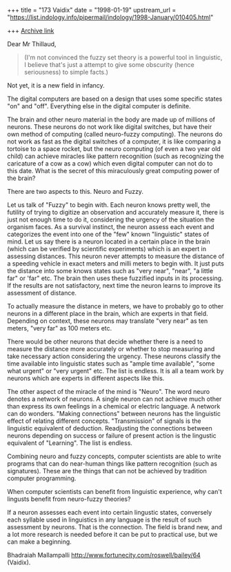 +++
title = "173 Vaidix"
date = "1998-01-19"
upstream_url = "https://list.indology.info/pipermail/indology/1998-January/010405.html"

+++
[Archive link](https://list.indology.info/pipermail/indology/1998-January/010405.html)

Dear Mr Thillaud,

>(I'm not convinced the fuzzy set theory is a powerful tool in
>linguistic, I believe that's just a attempt to give some obscurity (hence
>seriousness) to simple facts.)

Not yet, it is a new field in infancy.

The digital computers are based on a design that uses some specific states
"on" and "off".  Everything else in the digital computer is definite.

The brain and other neuro material in the body are made up of millions of
neurons.  These neurons do not work like digital switches, but have their own
method of computing (called neuro-fuzzy computing).  The neurons do not work
as fast as the digital switches of a computer, it is like comparing a tortoise
to a space rocket, but the neuro computing (of even a two year old child) can
achieve miracles like pattern recognition (such as recognizing the caricature
of a cow as a cow) which even digital computer can not do to this date.  What
is the secret of this miraculously great computing power of the brain?

There are two aspects to this.  Neuro and Fuzzy.

Let us talk of "Fuzzy" to begin with. Each neuron knows pretty well, the
futility of trying to digitize an observation and accurately measure it, there
is just not enough time to do it, considering the urgency of the situation the
organism faces.  As a survival instinct, the neuron assess each event and
categorizes the event into one of the "few" known "linguistic" states of mind.
Let us say there is a neuron located in a certain place in the brain (which
can be verified by scientific experiments) which is an expert in assessing
distances.  This neuron never attempts to measure the distance of a speeding
vehicle in exact meters and milli meters to begin with.  It just puts the
distance into some knows states such as "very near", "near", "a little far" or
'far" etc.  The brain then uses these fuzzified inputs in its processing.  If
the results are not satisfactory, next time the neuron learns to improve its
assessment of distance.

To actually measure the distance in meters, we have to probably go to other
neurons in a different place in the brain, which are experts in that field.
Depending on context, these neurons may translate "very near" as ten meters,
"very far" as 100 meters etc.

There would be other neurons that decide whether there is a need to measure
the distance more accurately or whether to stop measuring and take necessary
action considering the urgency.  These neurons classify the time available
into linguistic states such as "ample time available", "some what urgent" or
"very urgent" etc.  The list is endless.  It is all a team work by neurons
which are experts in different aspects like this.

The other aspect of the miracle of the mind is "Neuro".  The word neuro
denotes a network of neurons.  A single neuron can not achieve much other than
express its own feelings in a chemical or electric language.  A network can do
wonders.  "Making connections" between neurons has the linguistic effect of
relating different concepts.  "Transmission" of signals is the linguistic
equivalent of deduction.  Readjusting the connections between neurons
depending on success or failure of present action is the lingustic equivalent
of "Learning".  The list is endless.

Combining neuro and fuzzy concepts, computer scientists are able to write
programs that can do near-human things like pattern recognition (such as
signatures).  These are the things that can not be achieved by tradition
computer programming.

When computer scientists can benefit from linguistic experience, why can't
lingusts benefit from neuro-fuzzy theories?

If a neuron assesses each event into certain lingustic states, conversely each
syllable used in linguistics in any language is the result of such assessment
by neurons. That is the connection.  The field is brand new, and a lot more
research is needed before it can be put to practical use, but we can make a
beginning.

Bhadraiah Mallampalli
http://www.fortunecity.com/roswell/bailey/64 (Vaidix).



